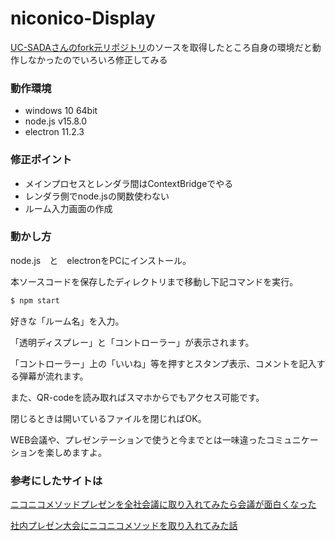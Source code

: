 # niconico-Display

[UC-SADAさんのfork元リポジトリ](https://github.com/UC-SADA/niconico-Display)のソースを取得したところ自身の環境だと動作しなかったのでいろいろ修正してみる

### 動作環境
* windows 10 64bit
* node.js v15.8.0
* electron 11.2.3

### 修正ポイント
* メインプロセスとレンダラ間はContextBridgeでやる
* レンダラ側でnode.jsの関数使わない
* ルーム入力画面の作成


### 動かし方

node.js　と　electronをPCにインストール。

本ソースコードを保存したディレクトリまで移動し下記コマンドを実行。

```bash
$ npm start
```

好きな「ルーム名」を入力。

「透明ディスプレー」と「コントローラー」が表示されます。

「コントローラー」上の「いいね」等を押すとスタンプ表示、コメントを記入する弾幕が流れます。

また、QR-codeを読み取ればスマホからでもアクセス可能です。

閉じるときは開いているファイルを閉じればOK。

WEB会議や、プレゼンテーションで使うと今までとは一味違ったコミュニケーションを楽しめますよ。


### 参考にしたサイトは

[ニコニコメソッドプレゼンを全社会議に取り入れてみたら会議が面白くなった](http://tech.uzabase.com/entry/2015/06/01/143202)

[社内プレゼン大会にニコニコメソッドを取り入れてみた話](http://atoms.loftwork.jp/20170925_nicomethod/)


